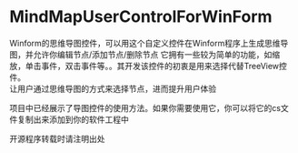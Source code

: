 # MindMapUserControlForWinForm
Winform的思维导图控件，可以用这个自定义控件在Winform程序上生成思维导图，并允许你编辑节点/添加节点/删除节点
它拥有一些较为简单的功能，如缩放，单击事件，双击事件等。。其开发该控件的初衷是用来选择代替TreeView控件。<br/>让用户通过思维导图的方式来选择节点，进而提升用户体验

项目中已经展示了导图控件的使用方法。如果你需要使用它，你可以将它的cs文件复制出来添加到你的软件工程中

开源程序转载时请注明出处
